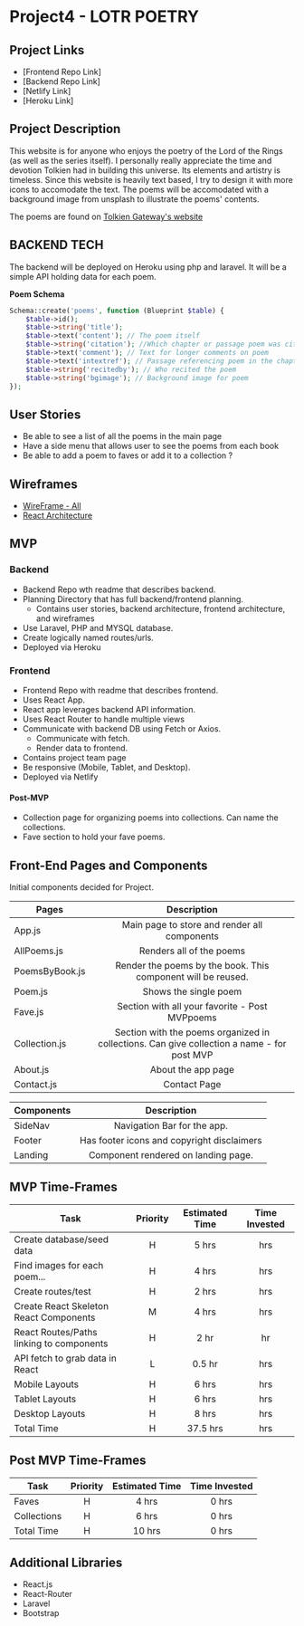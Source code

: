 # Project4 - LOTR POETRY

## Project Links

- [Frontend Repo Link]
- [Backend Repo Link]
- [Netlify Link]
- [Heroku Link]

## Project Description

This website is for anyone who enjoys the poetry of the Lord of the Rings (as well as the series itself). I personally really appreciate the time and devotion Tolkien had in building this universe. Its elements and artistry is timeless. Since this website is heavily text based, I try to design it with more icons to accomodate the text. The poems will be accomodated with a background image from unsplash to illustrate the poems' contents.

The poems are found on [Tolkien Gateway's website](http://tolkiengateway.net/wiki/Poems_in_The_Lord_of_the_Rings)

## BACKEND TECH

The backend will be deployed on Heroku using php and laravel. It will be a simple API holding data for each poem.

**Poem Schema**

```php
Schema::create('poems', function (Blueprint $table) {
    $table->id();
    $table->string('title');
    $table->text('content'); // The poem itself
    $table->string('citation'); //Which chapter or passage poem was cited
    $table->text('comment'); // Text for longer comments on poem
    $table->text('intextref'); // Passage referencing poem in the chapters.
    $table->string('recitedby'); // Who recited the poem
    $table->string('bgimage'); // Background image for poem
});
```

## User Stories

- Be able to see a list of all the poems in the main page
- Have a side menu that allows user to see the poems from each book
- Be able to add a poem to faves or add it to a collection ?

## Wireframes

- [WireFrame - All](https://drive.google.com/drive/folders/1wACumFdsFefyu15nwQ9fH9LVvlCAWUI3?usp=sharing)
- [React Architecture](https://docs.google.com/drawings/d/1w6gFNLqSF1zRtB3H0xO_nhYB9-gGHkPiYVYqv1_nVWQ/edit?usp=sharing)

## MVP

### Backend

- Backend Repo wth readme that describes backend.
- Planning Directory that has full backend/frontend planning.
  - Contains user stories, backend architecture, frontend architecture, and wireframes
- Use Laravel, PHP and MYSQL database.
- Create logically named routes/urls.
- Deployed via Heroku

### Frontend

- Frontend Repo with readme that describes frontend.
- Uses React App.
- React app leverages backend API information.
- Uses React Router to handle multiple views
- Communicate with backend DB using Fetch or Axios.
  - Communicate with fetch.
  - Render data to frontend.
- Contains project team page
- Be responsive (Mobile, Tablet, and Desktop).
- Deployed via Netlify

#### Post-MVP

- Collection page for organizing poems into collections. Can name the collections.
- Fave section to hold your fave poems.

## Front-End Pages and Components

Initial components decided for Project.

| Pages          |                                        Description                                         |
| -------------- | :----------------------------------------------------------------------------------------: |
| App.js         |                        Main page to store and render all components                        |
| AllPoems.js    |                                  Renders all of the poems                                  |
| PoemsByBook.js |                Render the poems by the book. This component will be reused.                |
| Poem.js        |                                   Shows the single poem                                    |
| Fave.js        |                       Section with all your favorite - Post MVPpoems                       |
| Collection.js  | Section with the poems organized in collections. Can give collection a name - for post MVP |
| About.js       |                                     About the app page                                     |
| Contact.js     |                                        Contact Page                                        |

| Components |                Description                 |
| ---------- | :----------------------------------------: |
| SideNav    |        Navigation Bar for the app.         |
| Footer     | Has footer icons and copyright disclaimers |
| Landing    |    Component rendered on landing page.     |

## MVP Time-Frames

| Task                                     | Priority | Estimated Time | Time Invested |
| ---------------------------------------- | :------: | :------------: | :-----------: |
| Create database/seed data                |    H     |     5 hrs      |      hrs      |
| Find images for each poem...             |    H     |     4 hrs      |      hrs      |
| Create routes/test                       |    H     |     2 hrs      |      hrs      |
| Create React Skeleton React Components   |    M     |     4 hrs      |      hrs      |
| React Routes/Paths linking to components |    H     |      2 hr      |      hr       |
| API fetch to grab data in React          |    L     |     0.5 hr     |      hrs      |
| Mobile Layouts                           |    H     |     6 hrs      |      hrs      |
| Tablet Layouts                           |    H     |     6 hrs      |      hrs      |
| Desktop Layouts                          |    H     |     8 hrs      |      hrs      |
| Total Time                               |    H     |    37.5 hrs    |      hrs      |

## Post MVP Time-Frames

| Task        | Priority | Estimated Time | Time Invested |
| ----------- | :------: | :------------: | :-----------: |
| Faves       |    H     |     4 hrs      |     0 hrs     |
| Collections |    H     |     6 hrs      |     0 hrs     |
| Total Time  |    H     |     10 hrs     |     0 hrs     |

## Additional Libraries

- React.js
- React-Router
- Laravel
- Bootstrap
